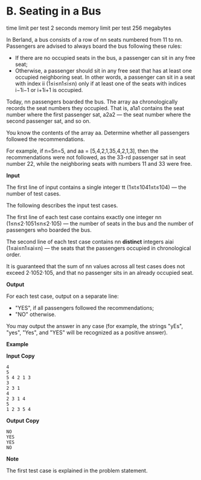# B. Seating in a Bus

time limit per test
2 seconds
memory limit per test
256 megabytes

In Berland, a bus consists of a row of nn seats numbered from 11 to nn. Passengers are advised to always board the bus following these rules:
* If there are no occupied seats in the bus, a passenger can sit in any free seat;
* Otherwise, a passenger should sit in any free seat that has at least one occupied neighboring seat. In other words, a passenger can sit in a seat with index ii (1≤i≤n1≤i≤n) only if at least one of the seats with indices i−1i−1 or i+1i+1 is occupied.

Today, nn passengers boarded the bus. The array aa chronologically records the seat numbers they occupied. That is, a1a1 contains the seat number where the first passenger sat, a2a2 — the seat number where the second passenger sat, and so on.

You know the contents of the array aa. Determine whether all passengers followed the recommendations.

For example, if n=5n=5, and aa = [5,4,2,1,35,4,2,1,3], then the recommendations were not followed, as the 33-rd passenger sat in seat number 22, while the neighboring seats with numbers 11 and 33 were free.

**Input**

The first line of input contains a single integer tt (1≤t≤1041≤t≤104) — the number of test cases.

The following describes the input test cases.

The first line of each test case contains exactly one integer nn (1≤n≤2⋅1051≤n≤2⋅105) — the number of seats in the bus and the number of passengers who boarded the bus.

The second line of each test case contains nn **distinct** integers aiai (1≤ai≤n1≤ai≤n) — the seats that the passengers occupied in chronological order.

It is guaranteed that the sum of nn values across all test cases does not exceed 2⋅1052⋅105, and that no passenger sits in an already occupied seat.

**Output**

For each test case, output on a separate line:
* "YES", if all passengers followed the recommendations;
* "NO" otherwise.

You may output the answer in any case (for example, the strings "yEs", "yes", "Yes", and "YES" will be recognized as a positive answer).

**Example**

**Input**
**Copy**

```
4
5
5 4 2 1 3
3
2 3 1
4
2 3 1 4
5
1 2 3 5 4
```

**Output**
**Copy**

```
NO
YES
YES
NO
```

**Note**

The first test case is explained in the problem statement.
